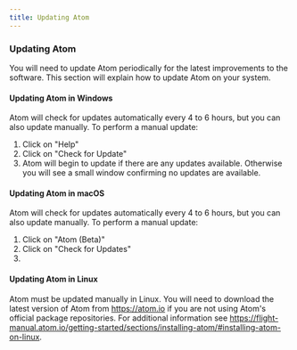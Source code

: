 ```yaml
---
title: Updating Atom
---
```

### Updating Atom

You will need to update Atom periodically for the latest improvements to the software. This section will explain how to update Atom on your system.

#### Updating Atom in Windows

Atom will check for updates automatically every 4 to 6 hours, but you can also update manually. To perform a manual update:

1. Click on "Help"
2. Click on "Check for Update"
3. Atom will begin to update if there are any updates available. Otherwise you will see a small window confirming no updates are available.

#### Updating Atom in macOS

Atom will check for updates automatically every 4 to 6 hours, but you can also update manually. To perform a manual update:

1. Click on "Atom (Beta)"
2. Click on "Check for Updates"
3. 

#### Updating Atom in Linux

Atom must be updated manually in Linux. You will need to download the latest version of Atom from https://atom.io if you are not using Atom's official package repositories. For additional information see https://flight-manual.atom.io/getting-started/sections/installing-atom/#installing-atom-on-linux.

